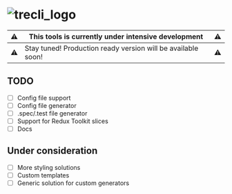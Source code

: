 # ![trecli_logo](https://user-images.githubusercontent.com/3486023/77478649-9d93ba00-6e1e-11ea-9a5d-5e5e722344c1.png)

| :warning: | This tools is currently under intensive development          | :warning: |
| --------- | ------------------------------------------------------------ | --------- |
| :warning: | Stay tuned! Production ready version will be available soon! | :warning: |

## TODO

- [ ] Config file support
- [ ] Config file generator
- [ ] .spec/.test file generator
- [ ] Support for Redux Toolkit slices
- [ ] Docs

## Under consideration

- [ ] More styling solutions
- [ ] Custom templates
- [ ] Generic solution for custom generators
